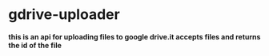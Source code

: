# gdrive-uploader
#### this is an api for uploading files to google drive.it accepts files and returns the id of the file
